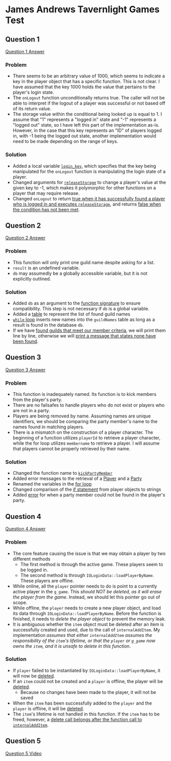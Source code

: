 # James Andrews Tavernlight Games Test

## Question 1
[Question 1 Answer](Question1.lua)

### Problem
- There seems to be an arbitrary value of 1000, which seems to indicate a key in the player object that has a specific function. This is not clear. I have assumed that the key 1000 holds the value that pertains to the player's login state.
- The `onLogout` function unconditionally returns true. The caller will not be able to interpret if the logout of a player was successful or not based off of its return value.
- The storage value within the conditional being looked up is equal to 1. I assume that "1" represents a "logged in" state and "-1" represents a "logged out" state, so I have left this part of the implementation as-is. However, in the case that this key represents an "ID" of players logged in, with -1 being the logged out state, another implementation would need to be made depending on the range of keys.

### Solution
- Added a local variable [`login_key`](Question1.lua?plain=1#L4), which specifies that the key being manipulated for the `onLogout` function is manipulating the login state of a player.
- Changed arguments for [`releaseStorage`](Question1.lua?plain=1#L7) to change a player's value at the given key to -1, which makes it polymorphic for other functions on a player that may require release.
- Changed `onLogout` to return [true when it has successfully found a player who is logged in and executes `releaseStorage`](Question1.lua?plain=1#L14), and returns [false when the condition has not been met](Question1.lua?plain=1#L16).

## Question 2
[Question 2 Answer](Question2.lua)

### Problem
- This function will only print one guild name despite asking for a list.
- `result` is an undefined variable.
- `db` may assumedly be a globally accessible variable, but it is not explicitly outlined.

### Solution
- Added `db` as an argument to the [function signature](Question2.lua?plain=1#L3) to ensure compatibility. This step is not necessary if `db` is a global variable.
- Added a [table](Question2.lua?plain=1#L7) to represent the list of found guild names
- [`while` loop](Question2.lua?plain=1#L9) inserts new names into the `guildNames` table as long as a result is found in the database `db`.
- If we have [found guilds that meet our member criteria](Question2.lua?plain=1#L16), we will print them line by line, otherwise  we will [print a message that states none have been found](Question2.lua?plain=1#L20).

## Question 3
[Question 3 Answer](Question3.lua)

### Problem
- This function is inadequately named. Its function is to kick members from the player's party.
- There are no failsafes to handle players who do not exist or players who are not in a party.
- Players are being removed by name. Assuming names are unique identifiers, we should be comparing the party member's name to the names found in matching players.
- There is a mismatch on the construction of a player character. The beginning of a function utilizes `playerId` to retrieve a player character, while the for loop utilizes `membername` to retrieve a player. I will assume that players cannot be properly retrieved by their name.

### Solution

- Changed the function name to [`kickPartyMember`](Question3.lua?plain=1#L3)
- Added error messages to the retrieval of a [Player](Question3.lua?plain=1#L4) and a [Party](Question3.lua?plain=1#L11)
- Renamed the variables in the [for loop](Question3.lua?plain=1#L18)
- Changed comparison of the [if statement](Question3.lua?plain=1#L19) from player objects to strings
- Added [error](Question3.lua?plain=1#L24) for when a party member could not be found in the player's party.

## Question 4
[Question 4 Answer](Question4.cpp)

### Problem
- The core feature causing the issue is that we may obtain a player by two different methods
    - The first method is through the active game. These players seem to be logged in.
    - The second method is through `IOLoginData::loadPlayerByName`. These players are offline.
- While online, all the `player` pointer needs to do is point to a currently active player in the `g_game`. This _should NOT be deleted, as it will erase the player from the game_. Instead, we should let this pointer go out of scope.
- While offline, the `player` needs to create a new player object, and load its data through `IOLoginData::loadPlayerByName`. Before the function is finished, it needs to _delete the player object_ to prevent the memory leak.
- It is ambiguous whether the `item` object must be deleted after an item is successfully created and used, due to the call of `internalAddItem`. My implementation _assumes that either `internalAddItem` assumes the responsibility of the `item`'s lifetime, or that the `player` or `g_game` now owns the `item`, and it is unsafe to delete in this function_.

### Solution

- If `player` failed to be instantiated by `IOLoginData::loadPlayerByName`, it will now be [deleted](Question4.cpp?plain=1#L10).
- If an `item` could not be created and a `player` is offline, the player will be [deleted](Question4.cpp?plain=1#L18).
    - Because no changes have been made to the player, it will not be saved
- When the `item` has been successfully added to the `player` and the `player` is offline, it will be [deleted](Question4.cpp?plain=1#L28).
- The `item`'s lifetime is not handled in this function. If the `item` has to be freed, however, a [delete call belongs after the function call to `internalAddItem`](Question4.cpp?plain=1#L26).


## Question 5

[Question 5 Video](Q5/Question5.mp4)




